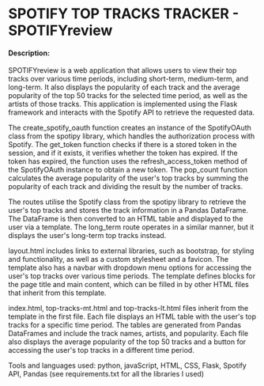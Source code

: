 # SPOTIFY TOP TRACKS TRACKER - SPOTIFYreview
#### Description:
SPOTIFYreview is a web application that allows users to view their top tracks over various time periods, including short-term, medium-term, and long-term. It also displays the popularity of each track and the average popularity of the top 50 tracks for the selected time period, as well as the artists of those tracks. This application is implemented using the Flask framework and interacts with the Spotify API to retrieve the requested data.

The create_spotify_oauth function creates an instance of the SpotifyOAuth class from the spotipy library, which handles the authorization process with Spotify. The get_token function checks if there is a stored token in the session, and if it exists, it verifies whether the token has expired. If the token has expired, the function uses the refresh_access_token method of the SpotifyOAuth instance to obtain a new token. The pop_count function calculates the average popularity of the user's top tracks by summing the popularity of each track and dividing the result by the number of tracks.

The routes utilise the Spotify class from the spotipy library to retrieve the user's top tracks and stores the track information in a Pandas DataFrame. The DataFrame is then converted to an HTML table and displayed to the user via a template. The long_term route operates in a similar manner, but it displays the user's long-term top tracks instead.

layout.html includes links to external libraries, such as bootstrap, for styling and functionality, as well as a custom stylesheet and a favicon. The template also has a navbar with dropdown menu options for accessing the user's top tracks over various time periods. The template defines blocks for the page title and main content, which can be filled in by other HTML files that inherit from this template.

 index.html, top-tracks-mt.html and top-tracks-lt.html files inherit from the template in the first file. Each file displays an HTML table with the user's top tracks for a specific time period. The tables are generated from Pandas DataFrames and include the track names, artists, and popularity. Each file also displays the average popularity of the top 50 tracks and a button for accessing the user's top tracks in a different time period.

Tools and languages used: python, javaScript, HTML, CSS, Flask, Spotify API, Pandas (see requirements.txt for all the libraries I used)
